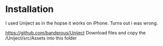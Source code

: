 Installation
============

I used Uniject as in the hopse it works on iPhone. Turns out i was wrong.

https://github.com/banderous/Uniject
Download files and copy the /Uniject/src/Assets into this folder